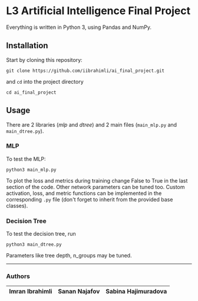 # L3 Artificial Intelligence Final Project

Everything is written in Python 3, using Pandas and NumPy.

## Installation

Start by cloning this repository:
```
git clone https://github.com/iibrahimli/ai_final_project.git
```
and `cd` into the project directory
```
cd ai_final_project
```

## Usage

There are 2 libraries (*mlp* and *dtree*) and 2 main files (`main_mlp.py` and `main_dtree.py`).

### MLP

To test the MLP:
```
python3 main_mlp.py
```
To plot the loss and metrics during training change False to True in the last section of the code. Other network parameters can be tuned too. Custom activation, loss, and metric functions can be implemented in the corresponding `.py` file (don't forget to inherit from the provided base classes).

### Decision Tree

To test the decision tree, run
```
python3 main_dtree.py
```

Parameters like tree depth, n_groups may be tuned.

---

### Authors
| Imran Ibrahimli | Sanan Najafov | Sabina Hajimuradova |
|:-:|:-:|:-:|